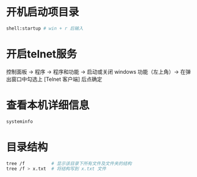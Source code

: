 # 开机启动项目录

```bash
shell:startup # win + r 后输入
```

# 开启telnet服务

控制面板 -> 程序 -> 程序和功能 -> 启动或关闭 windows 功能（左上角）-> 在弹出窗口中勾选上 [Telnet 客户端] 后点确定 

# 查看本机详细信息

```bash
systeminfo
```

# 目录结构

```bash
tree /f          # 显示该目录下所有文件及文件夹的结构
tree /f > x.txt  # 将结构写到 x.txt 文件
```

